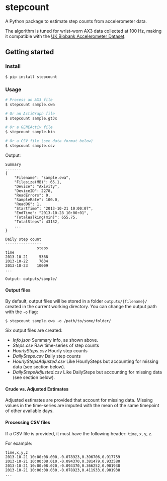 # stepcount

A Python package to estimate step counts from accelerometer data.

The algorithm is tuned for wrist-worn AX3 data collected at 100 Hz, making it compatible with the [UK Biobank Accelerometer Dataset](https://journals.plos.org/plosone/article?id=10.1371/journal.pone.0169649).


## Getting started

### Install

<!-- ```console
$ pip install git+https://github.com/OxWearables/stepcount.git@master#egg=stepcount
``` -->

<!-- ```console
$ pip install git+ssh://git@github.com/OxWearables/stepcount.git@master#egg=stepcount
``` -->

```console
$ pip install stepcount
```

### Usage

```bash
# Process an AX3 file
$ stepcount sample.cwa

# Or an ActiGraph file
$ stepcount sample.gt3x

# Or a GENEActiv file
$ stepcount sample.bin

# Or a CSV file (see data format below)
$ stepcount sample.csv
```

Output:
```console
Summary
-------
{
    "Filename": "sample.cwa",
    "Filesize(MB)": 65.1,
    "Device": "Axivity",
    "DeviceID": 2278,
    "ReadErrors": 0,
    "SampleRate": 100.0,
    "ReadOK": 1,
    "StartTime": "2013-10-21 10:00:07",
    "EndTime": "2013-10-28 10:00:01",
    "TotalWalking(min)": 655.75,
    "TotalSteps": 43132,
    ...
}

Daily step count
----------------
              steps
time
2013-10-21     5368
2013-10-22     7634
2013-10-23    10009
...

Output: outputs/sample/
```

#### Output files
By default, output files will be stored in a folder `outputs/{filename}/` created in the current working directory. You can change the output path with the `-o` flag:

```console
$ stepcount sample.cwa -o /path/to/some/folder/
```

Six output files are created:

- *Info.json* Summary info, as shown above.
- *Steps.csv* Raw time-series of step counts
- *HourlySteps.csv* Hourly step counts
- *DailySteps.csv* Daily step counts
- *HourlyStepsAdjusted.csv* Like HourlySteps but accounting for missing data (see section below).
- *DailyStepsAdjusted.csv* Like DailySteps but accounting for missing data (see section below).

#### Crude vs. Adjusted Estimates
Adjusted estimates are provided that account for missing data.
Missing values in the time-series are imputed with the mean of the same timepoint of other available days.

#### Processing CSV files
If a CSV file is provided, it must have the following header: `time`, `x`, `y`, `z`. 

For example:

```console
time,x,y,z
2013-10-21 10:00:08.000,-0.078923,0.396706,0.917759
2013-10-21 10:00:08.010,-0.094370,0.381479,0.933580
2013-10-21 10:00:08.020,-0.094370,0.366252,0.901938
2013-10-21 10:00:08.030,-0.078923,0.411933,0.901938
...
```

